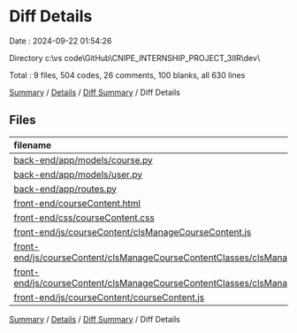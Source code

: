 # Diff Details

Date : 2024-09-22 01:54:26

Directory c:\\vs code\\GitHub\\CNIPE_INTERNSHIP_PROJECT_3IIR\\dev\\

Total : 9 files,  504 codes, 26 comments, 100 blanks, all 630 lines

[Summary](results.md) / [Details](details.md) / [Diff Summary](diff.md) / Diff Details

## Files
| filename | language | code | comment | blank | total |
| :--- | :--- | ---: | ---: | ---: | ---: |
| [back-end/app/models/course.py](/back-end/app/models/course.py) | Python | 10 | 0 | 4 | 14 |
| [back-end/app/models/user.py](/back-end/app/models/user.py) | Python | 65 | 5 | 15 | 85 |
| [back-end/app/routes.py](/back-end/app/routes.py) | Python | 72 | 13 | 19 | 104 |
| [front-end/courseContent.html](/front-end/courseContent.html) | HTML | -38 | 0 | 1 | -37 |
| [front-end/css/courseContent.css](/front-end/css/courseContent.css) | CSS | 79 | -1 | 37 | 115 |
| [front-end/js/courseContent/clsManageCourseContent.js](/front-end/js/courseContent/clsManageCourseContent.js) | JavaScript | 3 | 0 | -1 | 2 |
| [front-end/js/courseContent/clsManageCourseContentClasses/clsManageCourseContentQuiz.js](/front-end/js/courseContent/clsManageCourseContentClasses/clsManageCourseContentQuiz.js) | JavaScript | 305 | 9 | 37 | 351 |
| [front-end/js/courseContent/clsManageCourseContentClasses/clsManageCourseContentSwitch.js](/front-end/js/courseContent/clsManageCourseContentClasses/clsManageCourseContentSwitch.js) | JavaScript | 8 | 0 | -10 | -2 |
| [front-end/js/courseContent/courseContent.js](/front-end/js/courseContent/courseContent.js) | JavaScript | 0 | 0 | -2 | -2 |

[Summary](results.md) / [Details](details.md) / [Diff Summary](diff.md) / Diff Details
